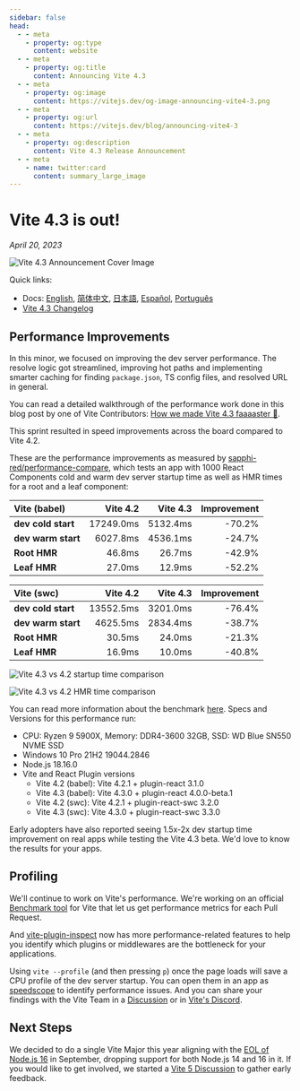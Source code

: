 ```yaml
---
sidebar: false
head:
  - - meta
    - property: og:type
      content: website
  - - meta
    - property: og:title
      content: Announcing Vite 4.3
  - - meta
    - property: og:image
      content: https://vitejs.dev/og-image-announcing-vite4-3.png
  - - meta
    - property: og:url
      content: https://vitejs.dev/blog/announcing-vite4-3
  - - meta
    - property: og:description
      content: Vite 4.3 Release Announcement
  - - meta
    - name: twitter:card
      content: summary_large_image
---
```


# Vite 4.3 is out!

_April 20, 2023_

![Vite 4.3 Announcement Cover Image](/og-image-announcing-vite4-3.png)

Quick links:

- Docs: [English](/), [简体中文](https://cn.vitejs.dev/), [日本語](https://ja.vitejs.dev/), [Español](https://es.vitejs.dev/), [Português](https://pt.vitejs.dev/)
- [Vite 4.3 Changelog](https://github.com/vitejs/vite/blob/main/packages/vite/CHANGELOG.md#430-2023-04-20)

## Performance Improvements

In this minor, we focused on improving the dev server performance. The resolve logic got streamlined, improving hot paths and implementing smarter caching for finding `package.json`, TS config files, and resolved URL in general.

You can read a detailed walkthrough of the performance work done in this blog post by one of Vite Contributors: [How we made Vite 4.3 faaaaster 🚀](https://sun0day.github.io/blog/vite/why-vite4_3-is-faster.html).

This sprint resulted in speed improvements across the board compared to Vite 4.2.

These are the performance improvements as measured by [sapphi-red/performance-compare](https://github.com/sapphi-red/performance-compare), which tests an app with 1000 React Components cold and warm dev server startup time as well as HMR times for a root and a leaf component:

| **Vite (babel)**   |  Vite 4.2 | Vite 4.3 | Improvement |
| :----------------- | --------: | -------: | ----------: |
| **dev cold start** | 17249.0ms | 5132.4ms |      -70.2% |
| **dev warm start** |  6027.8ms | 4536.1ms |      -24.7% |
| **Root HMR**       |    46.8ms |   26.7ms |      -42.9% |
| **Leaf HMR**       |    27.0ms |   12.9ms |      -52.2% |

| **Vite (swc)**     |  Vite 4.2 | Vite 4.3 | Improvement |
| :----------------- | --------: | -------: | ----------: |
| **dev cold start** | 13552.5ms | 3201.0ms |      -76.4% |
| **dev warm start** |  4625.5ms | 2834.4ms |      -38.7% |
| **Root HMR**       |    30.5ms |   24.0ms |      -21.3% |
| **Leaf HMR**       |    16.9ms |   10.0ms |      -40.8% |

![Vite 4.3 vs 4.2 startup time comparison](/vite4-3-startup-time.png)

![Vite 4.3 vs 4.2 HMR time comparison](/vite4-3-hmr-time.png)

You can read more information about the benchmark [here](https://gist.github.com/sapphi-red/25be97327ee64a3c1dce793444afdf6e). Specs and Versions for this performance run:

- CPU: Ryzen 9 5900X, Memory: DDR4-3600 32GB, SSD: WD Blue SN550 NVME SSD
- Windows 10 Pro 21H2 19044.2846
- Node.js 18.16.0
- Vite and React Plugin versions
  - Vite 4.2 (babel): Vite 4.2.1 + plugin-react 3.1.0
  - Vite 4.3 (babel): Vite 4.3.0 + plugin-react 4.0.0-beta.1
  - Vite 4.2 (swc): Vite 4.2.1 + plugin-react-swc 3.2.0
  - Vite 4.3 (swc): Vite 4.3.0 + plugin-react-swc 3.3.0

Early adopters have also reported seeing 1.5x-2x dev startup time improvement on real apps while testing the Vite 4.3 beta. We'd love to know the results for your apps.

## Profiling

We'll continue to work on Vite's performance. We're working on an official [Benchmark tool](https://github.com/vitejs/vite-benchmark) for Vite that let us get performance metrics for each Pull Request.

And [vite-plugin-inspect](https://github.com/antfu/vite-plugin-inspect) now has more performance-related features to help you identify which plugins or middlewares are the bottleneck for your applications.

Using `vite --profile` (and then pressing `p`) once the page loads will save a CPU profile of the dev server startup. You can open them in an app as [speedscope](https://www.speedscope.app/) to identify performance issues. And you can share your findings with the Vite Team in a [Discussion](https://github.com/vitejs/vite/discussions) or in [Vite's Discord](https://chat.vitejs.dev).

## Next Steps

We decided to do a single Vite Major this year aligning with the [EOL of Node.js 16](https://endoflife.date/nodejs) in September, dropping support for both Node.js 14 and 16 in it. If you would like to get involved, we started a [Vite 5 Discussion](https://github.com/vitejs/vite/discussions/12466) to gather early feedback.
